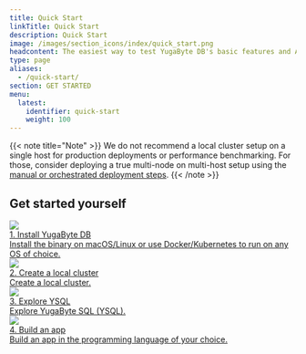 ```yaml
---
title: Quick Start
linkTitle: Quick Start
description: Quick Start
image: /images/section_icons/index/quick_start.png
headcontent: The easiest way to test YugaByte DB's basic features and APIs is to create a local cluster on a single host.
type: page
aliases:
  - /quick-start/
section: GET STARTED
menu:
  latest:
    identifier: quick-start
    weight: 100
---
```


{{< note title="Note" >}}
We do not recommend a local cluster setup on a single host for production deployments or performance benchmarking. For those, consider deploying a true multi-node on multi-host setup using the <a href="../../latest/deploy">manual or orchestrated deployment steps</a>.
{{< /note >}}

## Get started yourself

<div class="row">
  <div class="col-12 col-md-6 col-lg-12 col-xl-6">
    <a class="section-link icon-offset" href="install/">
      <div class="head">
        <img class="icon" src="/images/section_icons/quick_start/install.png" aria-hidden="true" />
        <div class="title">1. Install YugaByte DB</div>
      </div>
      <div class="body">
        Install the binary on macOS/Linux or use Docker/Kubernetes to run on any OS of choice.
      </div>
    </a>
  </div>

  <div class="col-12 col-md-6 col-lg-12 col-xl-6">
    <a class="section-link icon-offset" href="create-local-cluster/">
      <div class="head">
        <img class="icon" src="/images/section_icons/quick_start/create_cluster.png" aria-hidden="true" />
        <div class="title">2. Create a local cluster</div>
      </div>
      <div class="body">
        Create a local cluster.
      </div>
    </a>
  </div>

  <div class="col-12 col-md-6 col-lg-12 col-xl-6">
    <a class="section-link icon-offset" href="explore-ysql/">
      <div class="head">
        <img class="icon" src="/images/section_icons/quick_start/explore_ysql.png" aria-hidden="true" />
        <div class="title">3. Explore YSQL</div>
      </div>
      <div class="body">
        Explore YugaByte SQL (YSQL).
      </div>
    </a>
  </div>

  <div class="col-12 col-md-6 col-lg-12 col-xl-6">
    <a class="section-link icon-offset" href="build-apps/">
      <div class="head">
        <img class="icon" src="/images/section_icons/develop/api-icon.png" aria-hidden="true" />
        <div class="title">4. Build an app</div>
      </div>
      <div class="body">
        Build an app in the programming language of your choice.
      </div>
    </a>
  </div>
</div>
